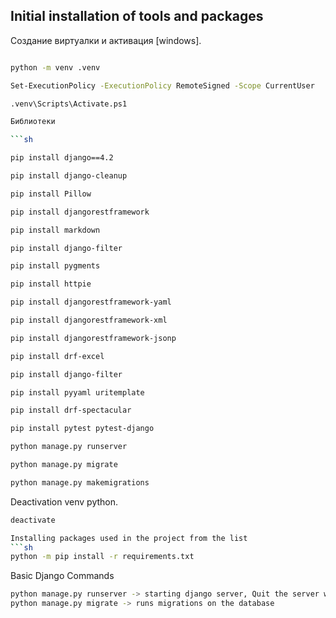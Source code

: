 ## Initial installation of tools and packages
Создание виртуалки и активация [windows].

```sh

python -m venv .venv

Set-ExecutionPolicy -ExecutionPolicy RemoteSigned -Scope CurrentUser

.venv\Scripts\Activate.ps1

Библиотеки

```sh

pip install django==4.2

pip install django-cleanup

pip install Pillow

pip install djangorestframework

pip install markdown

pip install django-filter

pip install pygments

pip install httpie

pip install djangorestframework-yaml

pip install djangorestframework-xml

pip install djangorestframework-jsonp 

pip install drf-excel 

pip install django-filter

pip install pyyaml uritemplate

pip install drf-spectacular

pip install pytest pytest-django

python manage.py runserver 

python manage.py migrate

python manage.py makemigrations
```

Deactivation venv python.

```sh
deactivate

Installing packages used in the project from the list
```sh
python -m pip install -r requirements.txt
```
Basic Django Commands
```sh
python manage.py runserver -> starting django server, Quit the server with CTRL-BREAK
python manage.py migrate -> runs migrations on the database
```